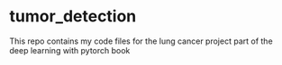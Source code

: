 # tumor_detection
This repo contains my code files for the lung cancer project part of the deep learning with pytorch book
